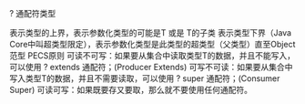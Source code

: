 ? 通配符类型
<? extends T> 表示类型的上界，表示参数化类型的可能是T 或是 T的子类
<? super T> 表示类型下界（Java Core中叫超类型限定），表示参数化类型是此类型的超类型（父类型）直至Object

范型 PECS原则
    可读不可写：如果要从集合中读取类型T的数据，并且不能写入，可以使用 ? extends 通配符；(Producer Extends)
    可写不可读：如果要从集合中写入类型T的数据，并且不需要读取，可以使用 ? super 通配符；(Consumer Super)
    可读可写：如果既要存又要取，那么就不要使用任何通配符。